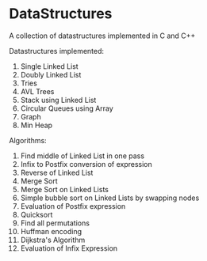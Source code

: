 # DataStructures
A collection of datastructures implemented in C and C++


Datastructures implemented:
1. Single Linked List
2. Doubly Linked List
3. Tries
4. AVL Trees
5. Stack using Linked List
5. Circular Queues using Array
6. Graph
7. Min Heap

Algorithms:

1. Find middle of Linked List in one pass
2. Infix to Postfix conversion of expression
3. Reverse of Linked List
4. Merge Sort
5. Merge Sort on Linked Lists
6. Simple bubble sort on Linked Lists by swapping nodes
7. Evaluation of Postfix expression
8. Quicksort
9. Find all permutations 
10. Huffman encoding
11. Dijkstra's Algorithm
12. Evaluation of Infix Expression
